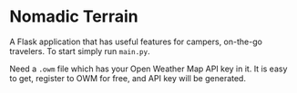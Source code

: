 # Nomadic Terrain

A Flask application that has useful features for campers, on-the-go
travelers. To start simply run `main.py`.

Need a `.owm` file which has your Open Weather Map API key in it.  It
is easy to get, register to OWM for free, and API key will be
generated.


